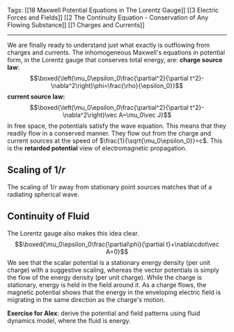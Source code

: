 Tags: [[18 Maxwell Potential Equations in The Lorentz Gauge]] [[3 Electric Forces and Fields]] [[2 The Continuity Equation - Conservation of Any Flowing Substance]] [[1 Charges and Currents]]
___
We are finally ready to understand just what exactly is outflowing from charges and currents. The inhomogeneous Maxwell's equations in potential form, in the Lorentz gauge that conserves total energy, are: 
**charge source law**:
$$\boxed{\left(\mu_0\epsilon_0\frac{\partial^2}{\partial t^2}-\nabla^2\right)\phi=\frac{\rho}{\epsilon_0}}$$
**current source law:**
$$\boxed{\left(\mu_0\epsilon_0\frac{\partial^2}{\partial t^2}-\nabla^2\right)\vec A=\mu_0\vec J}$$
In free space, the potentials satisfy the wave equation. This means that they readily flow in a conserved manner. They flow out from the charge and current sources at the speed of $\frac{1}{\sqrt{\mu_0\epsilon_0}}=c$. This is the **retarded potential** view of electromagnetic propagation. 
## Scaling of $1/r$
The scaling of $1/r$ away from stationary point sources matches that of a radiating spherical wave. 
## Continuity of Fluid
The Lorentz gauge also makes this idea clear. 
$$\boxed{\mu_0\epsilon_0\frac{\partial\phi}{\partial t}+\nabla\cdot\vec A=0}$$
We see that the scalar potential is a stationary energy density (per unit charge) with a suggestive scaling, whereas the vector potentials is simply the flow of the energy density (per unit charge). While the charge is stationary, energy is held in the field around it. As a charge flows, the magnetic potential  shows that the energy in the enveloping electric field is migrating in the same direction as the charge's motion. 

**Exercise for Alex**: derive the potential and field patterns using fluid dynamics model, where the fluid is energy. 